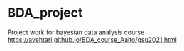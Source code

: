 # BDA_project
Project work for bayesian data analysis course https://avehtari.github.io/BDA_course_Aalto/gsu2021.html

